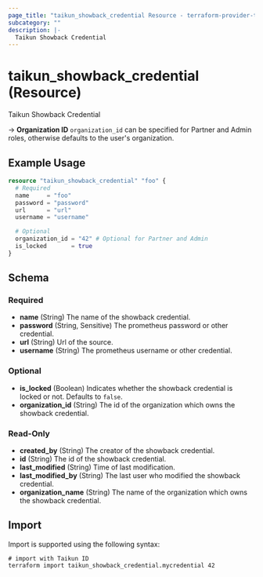 ```yaml
---
page_title: "taikun_showback_credential Resource - terraform-provider-taikun"
subcategory: ""
description: |-
  Taikun Showback Credential
---
```


# taikun_showback_credential (Resource)

Taikun Showback Credential

-> **Organization ID** `organization_id` can be specified for Partner and Admin roles, otherwise defaults to the user's
organization.

## Example Usage

```terraform
resource "taikun_showback_credential" "foo" {
  # Required
  name     = "foo"
  password = "password"
  url      = "url"
  username = "username"

  # Optional
  organization_id = "42" # Optional for Partner and Admin
  is_locked       = true
}
```

<!-- schema generated by tfplugindocs -->
## Schema

### Required

- **name** (String) The name of the showback credential.
- **password** (String, Sensitive) The prometheus password or other credential.
- **url** (String) Url of the source.
- **username** (String) The prometheus username or other credential.

### Optional

- **is_locked** (Boolean) Indicates whether the showback credential is locked or not. Defaults to `false`.
- **organization_id** (String) The id of the organization which owns the showback credential.

### Read-Only

- **created_by** (String) The creator of the showback credential.
- **id** (String) The id of the showback credential.
- **last_modified** (String) Time of last modification.
- **last_modified_by** (String) The last user who modified the showback credential.
- **organization_name** (String) The name of the organization which owns the showback credential.

## Import

Import is supported using the following syntax:

```shell
# import with Taikun ID
terraform import taikun_showback_credential.mycredential 42
```
